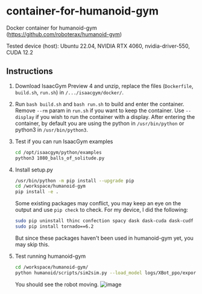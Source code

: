 # container-for-humanoid-gym
Docker container for humanoid-gym (https://github.com/roboterax/humanoid-gym)

Tested device (host): Ubuntu 22.04, NVIDIA RTX 4060, nvidia-driver-550, CUDA 12.2


## Instructions

1. Download IsaacGym Preview 4 and unzip, replace the files (`Dockerfile`, `build.sh`, `run.sh`) in `/.../isaacgym/docker/`.

2. Run `bash build.sh` and `bash run.sh` to build and enter the container.
   Remove `--rm` param in `run.sh` if you want to keep the container.
   Use `--display` if you wish to run the container with a display.
   After entering the container, by default you are using the python in `/usr/bin/python` or python3 in `/usr/bin/python3`.

4. Test if you can run IsaacGym examples

   ```sh
   cd /opt/isaacgym/python/examples
   python3 1080_balls_of_solitude.py
   ```

5. Install setup.py

   ```sh
   /usr/bin/python -m pip install --upgrade pip
   cd /workspace/humanoid-gym
   pip install -e .
   ```

   Some existing packages may conflict, you may keep an eye on the output
   and use `pip check` to check. For my device, I did the following:

   ```sh
   sudo pip uninstall thinc confection spacy dask dask-cuda dask-cudf distributed treelite treelite-runtime
   sudo pip install tornado==6.2
   ```

   But since these packages haven't been used in humanoid-gym yet, you may skip this.

6. Test running humanoid-gym

   ```sh
   cd /workspace/humanoid-gym/
   python humanoid/scripts/sim2sim.py --load_model logs/XBot_ppo/exported/policies/policy_example.pt
   ```

   You should see the robot moving.
   ![image](https://github.com/user-attachments/assets/d6f4a70b-c60a-4d15-aa35-6c1b74df64b8)
